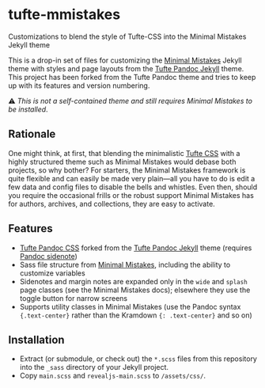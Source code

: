 # tufte-mmistakes

Customizations to blend the style of Tufte-CSS into the Minimal Mistakes Jekyll theme

This is a drop-in set of files for customizing the [Minimal Mistakes]
Jekyll theme with styles and page layouts from the [Tufte Pandoc Jekyll]
theme. This project has been forked from the Tufte Pandoc theme and
tries to keep up with its features and version numbering.

:warning: *This is not a self-contained theme and still requires Minimal
Mistakes to be installed*.

[Minimal Mistakes]: https://mmistakes.github.io/minimal-mistakes/
[Tufte Pandoc Jekyll]: https://github.com/jez/tufte-pandoc-jekyll

## Rationale

One might think, at first, that blending the minimalistic [Tufte CSS] with a
highly structured theme such as Minimal Mistakes would debase both
projects, so why bother? For starters, the Minimal Mistakes framework is
quite flexible and can easily be made very plain—all you have to do is
edit a few data and config files to disable the bells and whistles. Even
then, should you require the occasional frills or the robust support
Minimal Mistakes has for authors, archives, and collections, they are
easy to activate.

## Features

- [Tufte Pandoc CSS] forked from the [Tufte Pandoc Jekyll] theme (requires
  [Pandoc sidenote])
- Sass file structure from [Minimal Mistakes], including the ability to
  customize variables
- Sidenotes and margin notes are expanded only in the `wide` and
  `splash` page classes (see the Minimal Mistakes docs); elsewhere they
  use the toggle button for narrow screens
- Supports utility classes in Minimal Mistakes (use the Pandoc syntax
  `{.text-center}` rather than the Kramdown `{: .text-center}` and so
  on)

[Tufte CSS]: https://edwardtufte.github.io/tufte-css/
[Tufte Pandoc CSS]: https://jez.io/tufte-pandoc-css/
[Pandoc sidenote]: https://github.com/jez/pandoc-sidenote

## Installation

- Extract (or submodule, or check out) the `*.scss` files from this
  repository into the `_sass` directory of your Jekyll project.
- Copy `main.scss` and `revealjs-main.scss` to `/assets/css/`.

